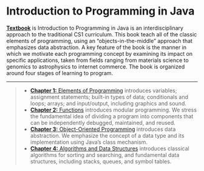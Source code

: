 <!DOCTYPE html>
<html>
<head>
<meta charset="utf-8">
<meta name="viewport" content="width=device-width, initial-scale=1.0">
<title>Hello!</title>
<link rel="stylesheet" href="https://stackedit.io/res-min/themes/base.css" />
<script type="text/javascript" src="https://cdn.mathjax.org/mathjax/latest/MathJax.js?config=TeX-AMS_HTML"></script>
</head>
<body><div class="container"><h1 id="introduction-to-programming-in-java">Introduction to Programming in Java</h1>

<p><a href="http://introcs.cs.princeton.edu/java/home/"><strong>Textbook</strong></a> is Introduction to Programming in Java is an interdisciplinary approach to the traditional CS1 curriculum. This book teach all of the classic elements of programming, using an “objects-in-the-middle” approach that emphasizes data abstraction. A key feature of the book is the manner in which we motivate each programming concept by examining its impact on specific applications, taken from fields ranging from materials science to genomics to astrophysics to internet commerce. The book is organized around four stages of learning to program.</p>

<hr>

<blockquote>
  <ul>
  <li><a href="http://introcs.cs.princeton.edu/java/10elements/"><strong>Chapter 1:</strong> Elements of Programming</a> introduces variables; assignment statements; built-in types of data; conditionals and loops; arrays; and input/output, including graphics and sound.</li>
  <li><a href="http://introcs.cs.princeton.edu/java/20functions/"><strong>Chapter 2:</strong> Functions</a> introduces modular programming. We stress the fundamental idea of dividing a program into components that can be independently debugged, maintained, and reused.</li>
  <li><a href="http://introcs.cs.princeton.edu/java/30oop/"><strong>Chapter 3:</strong> Object-Oriented Programming</a> introduces data abstraction. We emphasize the concept of a data type and its implementation using Java’s class mechanism.</li>
  <li><a href="http://introcs.cs.princeton.edu/java/40algorithms/"><strong>Chapter 4:</strong> Algorithms and Data Structures</a> introduces classical algorithms for sorting and searching, and fundamental data structures, including stacks, queues, and symbol tables.</li>
  </ul>
</blockquote></div></body>
</html>